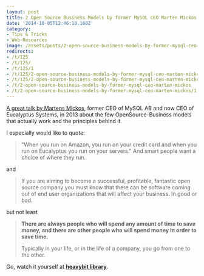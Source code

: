 ```yaml
---
layout: post
title: 2 Open Source Business Models by former MySQL CEO Marten Mickos
date: '2014-10-05T12:46:18.160Z'
category:
- Tips & Tricks
- Web-Resources
image: /assets/posts/2-open-source-business-models-by-former-mysql-ceo-marten-mickos-702fe46b44fe0b311fb343c565c63c746c2d353e17.jpg
redirects:
- /t/125
- /t/125/
- /t/125/1
- /t/125/2-open-source-business-models-by-former-mysql-ceo-marten-mickos
- /t/125/2-open-source-business-models-by-former-mysql-ceo-marten-mickos/1
- /t/2-open-source-business-models-by-former-mysql-ceo-marten-mickos
- /t/2-open-source-business-models-by-former-mysql-ceo-marten-mickos/1
---
```


[A great talk by Martens Mickos](http://www.heavybit.com/library/video/2013-10-15-marten-mickos), former CEO of MySQL AB and now CEO of Eucalyptus Systems,  in 2013 about the few OpenSource-Business models that actually work and the principles behind it.

I especially would like to quote:

> "When you run on Amazon, you run on your credit card and when you run on Eucalyptus you run on your servers."
> And smart people want a choice of where they run. 

and

> If you are aiming to become a successful, profitable, fantastic open source company you must know that there can be software coming out of end user organizations that will affect your business. In good or bad. 

but not least

> **There are always people who will spend any amount of time to save money, and there are other people who will spend money in order to save time.**
>
> Typically in your life, or in the life of a company, you go from one to the other. 

Go, watch it yourself at **[heavybit library](http://www.heavybit.com/library/video/2013-10-15-marten-mickos)**.
